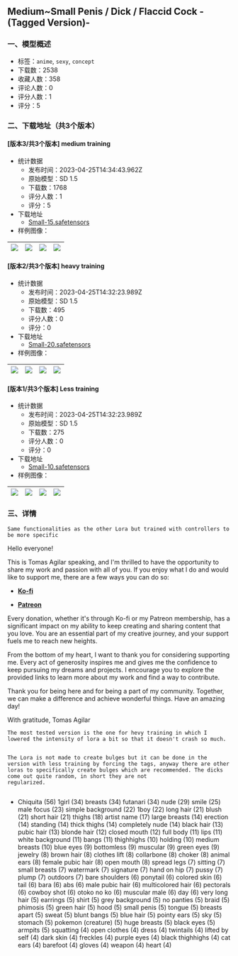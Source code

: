 ## Medium~Small Penis / Dick / Flaccid Cock -(Tagged Version)-
### 一、模型概述

- 标签：`anime`, `sexy`, `concept`
- 下载数：2538
- 收藏人数：358
- 评论人数：0
- 评分人数：1
- 评分：5

### 二、下载地址（共3个版本）

#### [版本3/共3个版本] medium training

- 统计数据
  - 发布时间：2023-04-25T14:34:43.962Z
  - 原始模型：SD 1.5
  - 下载数：1768
  - 评分人数：1
  - 评分：5
- 下载地址
  - [Small-15.safetensors](https://civitai.com/api/download/models/55129)
- 样例图像：

| <img src="https://image.civitai.com/xG1nkqKTMzGDvpLrqFT7WA/d6c47000-a819-4533-9aba-4a1505b0e700/width=450/596338.jpeg" /> | <img src="https://image.civitai.com/xG1nkqKTMzGDvpLrqFT7WA/4e6d1240-a88a-4a74-f2bb-2a8b19f0e100/width=450/596353.jpeg" /> | <img src="https://image.civitai.com/xG1nkqKTMzGDvpLrqFT7WA/bdd44bde-62e2-4147-cb9b-8ad42a702100/width=450/596354.jpeg" /> | <img src="https://image.civitai.com/xG1nkqKTMzGDvpLrqFT7WA/7fdec2c4-55af-4c21-d148-9ee53bc62300/width=450/596356.jpeg" /> |
| ---- | ---- | ---- | ---- |

#### [版本2/共3个版本] heavy training

- 统计数据
  - 发布时间：2023-04-25T14:32:23.989Z
  - 原始模型：SD 1.5
  - 下载数：495
  - 评分人数：0
  - 评分：0
- 下载地址
  - [Small-20.safetensors](https://civitai.com/api/download/models/55127)
- 样例图像：

| <img src="https://image.civitai.com/xG1nkqKTMzGDvpLrqFT7WA/4f8ebedb-524a-42b4-8c1f-df73e5443e00/width=450/596317.jpeg" /> | <img src="https://image.civitai.com/xG1nkqKTMzGDvpLrqFT7WA/af467f83-89b6-4cbc-622c-63038a9dd000/width=450/596304.jpeg" /> | <img src="https://image.civitai.com/xG1nkqKTMzGDvpLrqFT7WA/6ef69d57-6135-427e-f842-353224daba00/width=450/596303.jpeg" /> | <img src="https://image.civitai.com/xG1nkqKTMzGDvpLrqFT7WA/f6b9ff7f-7fae-42e5-df2b-62680085b600/width=450/596310.jpeg" /> |
| ---- | ---- | ---- | ---- |

#### [版本1/共3个版本] Less training

- 统计数据
  - 发布时间：2023-04-25T14:32:23.989Z
  - 原始模型：SD 1.5
  - 下载数：275
  - 评分人数：0
  - 评分：0
- 下载地址
  - [Small-10.safetensors](https://civitai.com/api/download/models/55124)
- 样例图像：

| <img src="https://image.civitai.com/xG1nkqKTMzGDvpLrqFT7WA/5d1eaf5a-b64c-438c-c13f-279c007cc100/width=450/596282.jpeg" /> | <img src="https://image.civitai.com/xG1nkqKTMzGDvpLrqFT7WA/300eab13-6344-4f34-06f8-0eaf4bcea500/width=450/596281.jpeg" /> | <img src="https://image.civitai.com/xG1nkqKTMzGDvpLrqFT7WA/1a998f10-4232-451f-75fb-ca5221a97000/width=450/596287.jpeg" /> | <img src="https://image.civitai.com/xG1nkqKTMzGDvpLrqFT7WA/c4b75837-d42e-45f0-f4bc-ee827bc34e00/width=450/596290.jpeg" /> |
| ---- | ---- | ---- | ---- |


### 三、详情
<pre><code>Same functionalities as the other Lora but trained with controllers to be more specific</code></pre><p>Hello everyone!</p><p>This is Tomas Agilar speaking, and I'm thrilled to have the opportunity to share my work and passion with all of you. If you enjoy what I do and would like to support me, there are a few ways you can do so:</p><ul><li><p><a target="_blank" rel="ugc" href="https://ko-fi.com/tomasagilar"><strong>Ko-fi</strong></a></p></li><li><p><a target="_blank" rel="ugc" href="https://www.patreon.com/TomasAlguilar?utm_medium=clipboard_copy&amp;utm_source=copyLink&amp;utm_campaign=creatorshare_creator&amp;utm_content=join_link"><strong>Patreon</strong></a></p></li></ul><p>Every donation, whether it's through Ko-fi or my Patreon membership, has a significant impact on my ability to keep creating and sharing content that you love. You are an essential part of my creative journey, and your support fuels me to reach new heights.</p><p>From the bottom of my heart, I want to thank you for considering supporting me. Every act of generosity inspires me and gives me the confidence to keep pursuing my dreams and projects. I encourage you to explore the provided links to learn more about my work and find a way to contribute.</p><p>Thank you for being here and for being a part of my community. Together, we can make a difference and achieve wonderful things. Have an amazing day!</p><p>With gratitude, Tomas Agilar</p><pre><code>The most tested version is the one for hevy training in which I lowered the intensity of lora a bit so that it doesn't crash so much.
The Lora is not made to create bulges but it can be done in the version with less training by forcing the tags, anyway there are other loras to specifically create bulges which are recommended.
The dicks come out quite random, in short they are not regularized.</code></pre><ul><li><p>Chiquita (56) 1girl (34) breasts (34) futanari (34) nude (29) smile (25) male focus (23) simple background (22) 1boy (22) long hair (21) blush (21) short hair (21) thighs (18) artist name (17) large breasts (14) erection (14) standing (14) thick thighs (14) completely nude (14) black hair (13) pubic hair (13) blonde hair (12) closed mouth (12) full body (11) lips (11) white background (11) bangs (11) thighhighs (10) holding (10) medium breasts (10) blue eyes (9) bottomless (9) muscular (9) green eyes (9) jewelry (8) brown hair (8) clothes lift (8) collarbone (8) choker (8) animal ears (8) female pubic hair (8) open mouth (8) spread legs (7) sitting (7) small breasts (7) watermark (7) signature (7) hand on hip (7) pussy (7) plump (7) outdoors (7) bare shoulders (6) ponytail (6) colored skin (6) tail (6) bara (6) abs (6) male pubic hair (6) multicolored hair (6) pectorals (6) cowboy shot (6) otoko no ko (6) muscular male (6) day (6) very long hair (5) earrings (5) shirt (5) grey background (5) no panties (5) braid (5) phimosis (5) green hair (5) hood (5) small penis (5) tongue (5) breasts apart (5) sweat (5) blunt bangs (5) blue hair (5) pointy ears (5) sky (5) stomach (5) pokemon (creature) (5) huge breasts (5) black eyes (5) armpits (5) squatting (4) open clothes (4) dress (4) twintails (4) lifted by self (4) dark skin (4) freckles (4) purple eyes (4) black thighhighs (4) cat ears (4) barefoot (4) gloves (4) weapon (4) heart (4)</p></li></ul>
